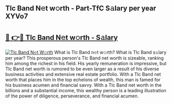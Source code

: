 ## Tlc Band N𝚎t w𝚘rth - Part-TfC S𝚊lary per year XYVo7

# <h2><a href="http://gc20fo.nevu.top/?p=Tlc+Band">🔗 👉🔴 Tlc Band N𝚎t w𝚘rth - S𝚊lary</a></h2>

[![Tlc Band N𝚎t W𝚘rth](https://i.imgur.com/Oavwk0R.jpeg)](http://gc20fo.nevu.top/?p=Tlc+Band)
What is Tlc Band n𝚎t w𝚘rth? What is Tlc Band s𝚊lary per year?
This prosperous person's Tlc Band net worth is sizeable, ranking him among the richest in his field. His yearly remuneration is impressive, but Tlc Band net worth is rumored to be even larger as a result of his diverse business activities and extensive real estate portfolio. With a Tlc Band net worth that places him in the top echelons of wealth, this man is famed for his business acumen and financial savvy. With a Tlc Band net worth in the billions and a substantial income, this wealthy person is a leading illustration of the power of diligence, perseverance, and financial acumen.
